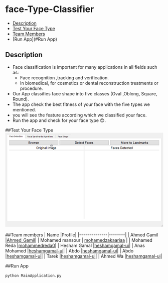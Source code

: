 # face-Type-Classifier
- [Description](#description)
- [Test Your Face Type](#test_your_face)
- [Team Members](#Team_Members)
- [Run App](#Run App)  


## Description
- Face classification is important for many applications in all fields such as:
  - Face recognition ,tracking and verification.
  - In biomedical, for cosmetics or dental reconstruction treatments or procedure.
- Our App classifies face shape into five classes (Oval ,Oblong, Square, Round).
- The app check the best fitness of your face with the five types we mentioned.
- you will see the feature according which we classified your face.
- Run the app and check for your face type 😊.

##Test Your Face Type
![Composer](docs/demo.gif)

##Team members
| Name         |Profile|
|--------------|--------|
| Ahmed Gamil |[Ahmed_Gamil](https://github.com/Ahmed-Gamiel)|
| Mohamed mansour    | [mohamedzakaariaa](https://github.com/mohamedzakaariaa) |
| Mohamed Reda  |[mohammedreda0](https://github.com/mohammedreda0)|
| Hesham Gamal  |[heshamgamal-ui](https://github.com/heshamgamal-ui)|
| Anas Mohamed  |[heshamgamal-ui](https://github.com/heshamgamal-ui)|
| Abdo  |[heshamgamal-ui](https://github.com/heshamgamal-ui)|
| Abdo  |[heshamgamal-ui](https://github.com/heshamgamal-ui)|
| Tarek  |[heshamgamal-ui](https://github.com/heshamgamal-ui)|
| Ahmed Wa  |[heshamgamal-ui](https://github.com/heshamgamal-ui)|



##Run App
```sh
python MainApplication.py
```
